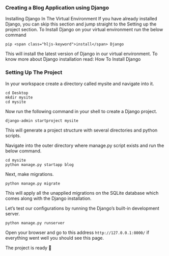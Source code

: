 ### Creating a Blog Application using Django

Installing Django In The Virtual Environment
If you have already installed Django, you can skip this section and jump straight to the Setting up the project section. To Install Django on your virtual environment run the below command

```
pip <span class="hljs-keyword">install</span> Django
```

This will install the latest version of Django in our virtual environment. To know more about Django installation read: How To Install Django


### Setting Up The Project
In your workspace create a directory called mysite and navigate into it.

```
cd Desktop
mkdir mysite
cd mysite
```

Now run the following command in your shell to create a Django project.

```
django-admin startproject mysite
```

This will generate a project structure with several directories and python scripts.

Navigate into the outer directory where manage.py script exists and run the below command.

```
cd mysite
python manage.py startapp blog
```

Next, make migrations.

```
python manage.py migrate
```

This will apply all the unapplied migrations on the SQLite database which comes along with the Django installation.

Let’s test our configurations by running the  Django’s built-in development server.

```
python manage.py runserver
```

Open your browser and go to this address ```http://127.0.0.1:8000/``` if everything went well you should see this page.


The project is ready :tada:
